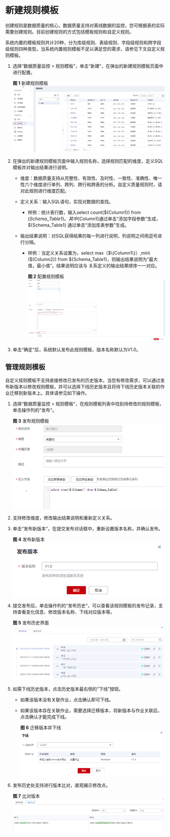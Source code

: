 # 新建规则模板<a name="dgc_01_0715"></a>

创建规则是数据质量的核心，数据质量支持对离线数据的监控，您可根据表的实际需要创建规则。目前创建规则的方式包括模板规则和自定义规则。

系统内置的模板规则共计20种，分为库级规则、表级规则、字段级规则和跨字段级规则四种类型。当系统内置规则模板不足以满足您的需求，请参见下文自定义规则模板。

1.  选择“数据质量监控  \>  规则模板“，单击“新建“，在弹出的新建规则模板页面中进行配置。

    **图 1**  新建规则模板<a name="fig3869185715300"></a>  
    ![](figures/新建规则模板.png "新建规则模板")

2.  在弹出的新建规则模板页面中输入规则名称，选择规则匹配的维度，定义SQL模板并对输出结果进行说明。
    -   维度：数据质量支持从完整性、有效性、及时性、一致性、准确性、唯一性六个维度进行单列、跨列、跨行和跨表的分析。自定义质量规则时，请对此规则进行维度匹配。
    -   定义关系：输入SQL语句，实现对数据的查找。
        -   样例：统计表行数，输入select count\($\{Column1\}\) from $\{Schema\_Table1\}。其中$\{Column1\}通过单击“添加字段参数”生成，$\{Schema\_Table1\} 通过单击“添加库表参数”生成。

    -   输出结果说明：对SQL获得结果的每一列进行说明，列说明之间用逗号进行分隔。
        -   样例：当定义关系设置为，select max（$\{Column1\}）,min\($\{Column2\}\) from $\{Schema\_Table1\}，则输出结果说明为“最大值，最小值”。结果说明应该与 关系定义的输出结果顺序一一对应。

            **图 2**  配置规则模板<a name="fig18922195611233"></a>  
            ![](figures/配置规则模板.jpg "配置规则模板")


3.  单击“确定“后，系统默认发布此规则模板，版本名称默认为V1.0。

## 管理规则模板<a name="section68461232125617"></a>

自定义规则模板不支持直接修改已发布的历史版本。当您有修改需求，可以通过发布新版本以修改规则模板，并可以选择下线历史版本且将待下线历史版本关联的作业迁移到新版本上。具体请参见如下操作。

1.  选择“数据质量监控  \>  规则模板“，在规则模板列表中找到待修改的规则模板，单击操作列的“发布“。

    **图 3**  发布规则模板<a name="fig1027071591413"></a>  
    ![](figures/发布规则模板.png "发布规则模板")

2.  支持修改维度，修改输出结果说明和重新定义关系。
3.  单击“发布新版本“，在提交发布对话框中，重新设置版本名称，并确认发布。

    **图 4**  发布新版本<a name="fig160015913213"></a>  
    ![](figures/发布新版本.png "发布新版本")

4.  提交发布后，单击操作列的“发布历史“，可以查看该规则模板的发布记录，支持查看变化信息、修改版本名称、下线对应版本等。

    **图 5**  发布历史界面<a name="fig5383112274215"></a>  
    ![](figures/发布历史界面.png "发布历史界面")

5.  如需下线历史版本，点击历史版本最右侧的“下线”按钮。
    -   如果该版本没有关联作业，点击确认即可下线。
    -   如果该版本存在关联作业，需要选择迁移版本，将新版本与作业关联后，点击确认才能完成下线。

        **图 6**  迁移版本并下线<a name="fig442144034612"></a>  
        ![](figures/迁移版本并下线.png "迁移版本并下线")

6.  发布历史处支持进行版本比对，直观展示修改点。

    **图 7**  比对版本<a name="fig1043053314268"></a>  
    ![](figures/比对版本.jpg "比对版本")


